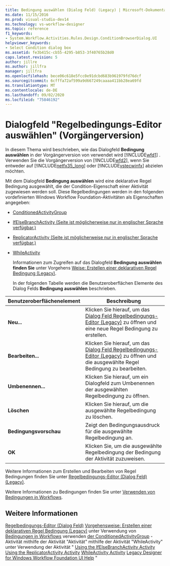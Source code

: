 ```yaml
---
title: Bedingung auswählen (Dialog Feld) (Legacy) | Microsoft-Dokumentation
ms.date: 11/15/2016
ms.prod: visual-studio-dev14
ms.technology: vs-workflow-designer
ms.topic: reference
f1_keywords:
- System.Workflow.Activities.Rules.Design.ConditionBrowserDialog.UI
helpviewer_keywords:
- Select Condition dialog box
ms.assetid: fe3b415c-cb55-4295-b853-3f40765b28d0
caps.latest.revision: 5
author: jillre
ms.author: jillfra
manager: jillfra
ms.openlocfilehash: bece06c618e5fcc0e91dcbd683b961979fd76dcf
ms.sourcegitcommit: 6cfffa72af599a9d667249caaaa411bb28ea69fd
ms.translationtype: MT
ms.contentlocale: de-DE
ms.lasthandoff: 09/02/2020
ms.locfileid: "75846192"
---
```

# <a name="select-condition-dialog-box-legacy"></a>Dialogfeld "Regelbedingungs-Editor auswählen" (Vorgängerversion)
In diesem Thema wird beschrieben, wie das Dialogfeld **Bedingung auswählen** in der Vorgängerversion von verwendet wird [!INCLUDE[wfd1](../includes/wfd1-md.md)] . Verwenden Sie die Vorgängerversion von [!INCLUDE[wfd2](../includes/wfd2-md.md)], wenn Sie entweder auf [!INCLUDE[netfx35_long](../includes/netfx35-long-md.md)] oder [!INCLUDE[vstecwinfx](../includes/vstecwinfx-md.md)] abzielen möchten.

 Mit dem Dialogfeld **Bedingung auswählen** wird eine deklarative Regel Bedingung ausgewählt, die der Condition-Eigenschaft einer Aktivität zugewiesen werden soll. Diese Regelbedingungen werden in den folgenden vordefinierten Windows Workflow Foundation-Aktivitäten als Eigenschaften angegeben:

- [ConditionedActivityGroup](https://msdn2.microsoft.com/library/system.workflow.activities.conditionedactivitygroup.aspx)

- [IfElseBranchActivity  (Seite ist möglicherweise nur in englischer Sprache verfügbar.)](https://msdn2.microsoft.com/library/system.workflow.activities.ifelsebranchactivity.aspx)

- [ReplicatorActivity  (Seite ist möglicherweise nur in englischer Sprache verfügbar.)](https://msdn2.microsoft.com/library/system.workflow.activities.replicatoractivity.aspx)

- [WhileActivity](https://msdn2.microsoft.com/library/system.workflow.activities.whileactivity.aspx)

  Informationen zum Zugreifen auf das Dialogfeld **Bedingung auswählen finden Sie** unter Vorgehens [Weise: Erstellen einer deklarativen Regel Bedingung (Legacy)](../workflow-designer/how-to-create-a-declarative-rule-condition-legacy.md).

  In der folgenden Tabelle werden die Benutzeroberflächen Elemente des Dialog Felds **Bedingung auswählen** beschrieben.

|Benutzeroberflächenelement|Beschreibung|
|----------------|-----------------|
|**Neu...**|Klicken Sie hierauf, um das [Dialog Feld Regelbedingungs-Editor (Legacy)](../workflow-designer/rule-condition-editor-dialog-box-legacy.md) zu öffnen und eine neue Regel Bedingung zu erstellen.|
|**Bearbeiten...**|Klicken Sie hierauf, um das [Dialog Feld Regelbedingungs-Editor (Legacy)](../workflow-designer/rule-condition-editor-dialog-box-legacy.md) zu öffnen und die ausgewählte Regel Bedingung zu bearbeiten.|
|**Umbenennen...**|Klicken Sie hierauf, um ein Dialogfeld zum Umbenennen der ausgewählten Regelbedingung zu öffnen.|
|**Löschen**|Klicken Sie hierauf, um die ausgewählte Regelbedingung zu löschen.|
|**Bedingungsvorschau**|Zeigt den Bedingungsausdruck für die ausgewählte Regelbedingung an.|
|**OK**|Klicken Sie, um die ausgewählte Regelbedingung der Bedingung der Aktivität zuzuweisen.|

 Weitere Informationen zum Erstellen und Bearbeiten von Regel Bedingungen finden Sie unter [Regelbedingungs-Editor (Dialog Feld) (Legacy)](../workflow-designer/rule-condition-editor-dialog-box-legacy.md).

 Weitere Informationen zu Bedingungen finden Sie unter [Verwenden von Bedingungen in Workflows](https://msdn2.microsoft.com/library/bb628447.aspx).

## <a name="see-also"></a>Weitere Informationen
 [Regelbedingungs-Editor (Dialog Feld)](../workflow-designer/rule-condition-editor-dialog-box-legacy.md) [Vorgehensweise: Erstellen einer deklarativen Regel Bedingung (Legacy)](../workflow-designer/how-to-create-a-declarative-rule-condition-legacy.md) unter Verwendung von [Bedingungen in Workflows](https://msdn2.microsoft.com/library/bb628447.aspx) verwenden [der ConditionedActivityGroup](https://msdn2.microsoft.com/library/bb675237.aspx) -Aktivität mithilfe der Aktivität "Aktivität" mithilfe der Aktivität "WhileActivity" unter Verwendung der Aktivität " [Using the IfElseBranchActivity Activity](https://msdn2.microsoft.com/library/bb628465.aspx) [Using the ReplicatorActivity Activity](https://msdn2.microsoft.com/library/bb628544.aspx) [WhileActivity Activity](https://msdn2.microsoft.com/library/bb628552.aspx) [Legacy Designer for Windows Workflow Foundation UI Help](../workflow-designer/legacy-designer-for-windows-workflow-foundation-ui-help.md) "
